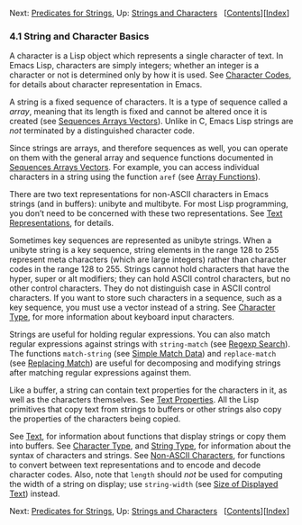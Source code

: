 

Next: [Predicates for Strings](Predicates-for-Strings.html), Up: [Strings and Characters](Strings-and-Characters.html)   \[[Contents](index.html#SEC_Contents "Table of contents")]\[[Index](Index.html "Index")]

### 4.1 String and Character Basics

A character is a Lisp object which represents a single character of text. In Emacs Lisp, characters are simply integers; whether an integer is a character or not is determined only by how it is used. See [Character Codes](Character-Codes.html), for details about character representation in Emacs.

A string is a fixed sequence of characters. It is a type of sequence called a *array*, meaning that its length is fixed and cannot be altered once it is created (see [Sequences Arrays Vectors](Sequences-Arrays-Vectors.html)). Unlike in C, Emacs Lisp strings are *not* terminated by a distinguished character code.

Since strings are arrays, and therefore sequences as well, you can operate on them with the general array and sequence functions documented in [Sequences Arrays Vectors](Sequences-Arrays-Vectors.html). For example, you can access individual characters in a string using the function `aref` (see [Array Functions](Array-Functions.html)).

There are two text representations for non-ASCII characters in Emacs strings (and in buffers): unibyte and multibyte. For most Lisp programming, you don’t need to be concerned with these two representations. See [Text Representations](Text-Representations.html), for details.

Sometimes key sequences are represented as unibyte strings. When a unibyte string is a key sequence, string elements in the range 128 to 255 represent meta characters (which are large integers) rather than character codes in the range 128 to 255. Strings cannot hold characters that have the hyper, super or alt modifiers; they can hold ASCII control characters, but no other control characters. They do not distinguish case in ASCII control characters. If you want to store such characters in a sequence, such as a key sequence, you must use a vector instead of a string. See [Character Type](Character-Type.html), for more information about keyboard input characters.

Strings are useful for holding regular expressions. You can also match regular expressions against strings with `string-match` (see [Regexp Search](Regexp-Search.html)). The functions `match-string` (see [Simple Match Data](Simple-Match-Data.html)) and `replace-match` (see [Replacing Match](Replacing-Match.html)) are useful for decomposing and modifying strings after matching regular expressions against them.

Like a buffer, a string can contain text properties for the characters in it, as well as the characters themselves. See [Text Properties](Text-Properties.html). All the Lisp primitives that copy text from strings to buffers or other strings also copy the properties of the characters being copied.

See [Text](Text.html), for information about functions that display strings or copy them into buffers. See [Character Type](Character-Type.html), and [String Type](String-Type.html), for information about the syntax of characters and strings. See [Non-ASCII Characters](Non_002dASCII-Characters.html), for functions to convert between text representations and to encode and decode character codes. Also, note that `length` should *not* be used for computing the width of a string on display; use `string-width` (see [Size of Displayed Text](Size-of-Displayed-Text.html)) instead.

Next: [Predicates for Strings](Predicates-for-Strings.html), Up: [Strings and Characters](Strings-and-Characters.html)   \[[Contents](index.html#SEC_Contents "Table of contents")]\[[Index](Index.html "Index")]
